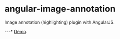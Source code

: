 # angular-image-annotation
Image annotation (highlighting) plugin with AngularJS.

---* [Demo](http://gjk0090.github.io//angular-image-annotation  "Demo").
